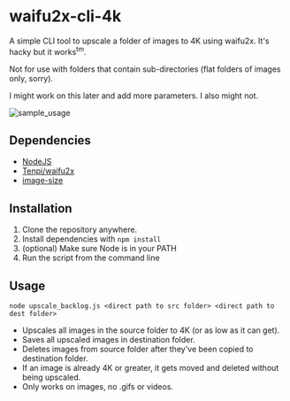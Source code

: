 # waifu2x-cli-4k
A simple CLI tool to upscale a folder of images to 4K using waifu2x. It's hacky but it works<sup>tm</sup>.

Not for use with folders that contain sub-directories (flat folders of images only, sorry).

I might work on this later and add more parameters. I also might not.

![sample_usage](https://i.imgur.com/QAw3pO8.png)


## Dependencies
- [NodeJS](https://nodejs.org/)
- [Tenpi/waifu2x](https://github.com/Tenpi/waifu2x)
- [image-size](https://www.npmjs.com/package/image-size)


## Installation
1. Clone the repository anywhere.
2. Install dependencies with `npm install`
3. (optional) Make sure Node is in your PATH
4. Run the script from the command line


## Usage
`node upscale_backlog.js <direct path to src folder> <direct path to dest folder>`

- Upscales all images in the source folder to 4K (or as low as it can get).
- Saves all upscaled images in destination folder.
- Deletes images from source folder after they've been copied to destination folder.
- If an image is already 4K or greater, it gets moved and deleted without being upscaled.
- Only works on images, no .gifs or videos.
